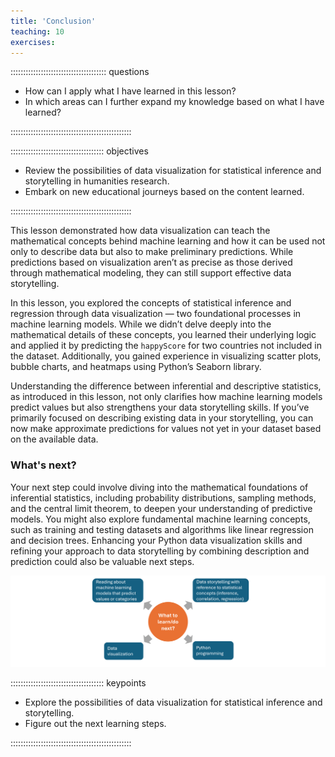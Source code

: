 ```yaml
---
title: 'Conclusion'
teaching: 10
exercises: 
---
```


:::::::::::::::::::::::::::::::::::::: questions 

- How can I apply what I have learned in this lesson?
- In which areas can I further expand my knowledge based on what I have learned?

::::::::::::::::::::::::::::::::::::::::::::::::

::::::::::::::::::::::::::::::::::::: objectives

- Review the possibilities of data visualization for statistical inference and storytelling in humanities research.
- Embark on new educational journeys based on the content learned.

::::::::::::::::::::::::::::::::::::::::::::::::

This lesson demonstrated how data visualization can teach the mathematical concepts behind machine learning and how 
it can be used not only to describe data but also to make preliminary predictions. While predictions based on 
visualization aren’t as precise as those derived through mathematical modeling, they can still support 
effective data storytelling.

In this lesson, you explored the concepts of statistical inference and regression through data 
visualization — two foundational processes in machine learning models. While we didn’t delve deeply into the 
mathematical details of these concepts, you learned their underlying logic and applied it by predicting the 
`happyScore` for two countries not included in the dataset. Additionally, you gained experience in visualizing 
scatter plots, bubble charts, and heatmaps using Python’s Seaborn library.

Understanding the difference between inferential and descriptive statistics, as introduced in this lesson, 
not only clarifies how machine learning models predict values but also strengthens your data storytelling skills. 
If you’ve primarily focused on describing existing data in your storytelling, you can now make approximate 
predictions for values not yet in your dataset based on the available data. 

### What's next?

Your next step could involve diving into the mathematical foundations of inferential statistics, including 
probability distributions, sampling methods, and the central limit theorem, to deepen your understanding of 
predictive models. You might also explore fundamental machine learning concepts, such as training and testing 
datasets and algorithms like linear regression and decision trees. Enhancing your Python data visualization 
skills and refining your approach to data storytelling by combining description and prediction could also be 
valuable next steps.

![](fig/next_steps.png)

::::::::::::::::::::::::::::::::::::: keypoints 

- Explore the possibilities of data visualization for statistical inference and storytelling.
- Figure out the next learning steps.

::::::::::::::::::::::::::::::::::::::::::::::::


